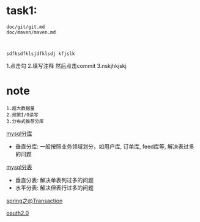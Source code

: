 
# task1:


```
doc/git/git.md
doc/maven/maven.md



sdfksdfklsjdfklsdj kfjslk
```

1.点击勾
2.填写注释 然后点击commit
3.nskjhkjskj

















































# note

```
1.超大数据量
2.频繁I/O读写
3.分布式推荐分库
``` 


[mysql分库](doc/mysql/mysql分库.md)
- 垂直分库: 一般按照业务领域划分，如用户库, 订单库, feed库等, 解决表过多的问题

[mysql分表](doc/mysql/mysql分表.md)
- 垂直分表: 解决单表列过多的问题
- 水平分表: 解决但表行过多的问题

[spring之@Transaction](doc/spring/transaction.md)


[oauth2.0](doc/oauth2/oauth2_jwt.md)


